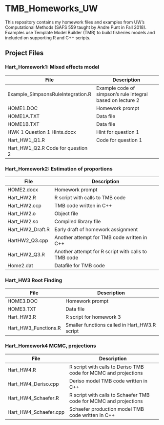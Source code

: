 # TMB_Homeworks_UW
This repository contains my homework files and examples from UW’s Computational Methods (SAFS 559 taught by Andre Punt in Fall 2018). Examples use Template Model Builder (TMB) to build fisheries models and included on supporting R and C++ scripts.

## Project Files
### Hart_Homework1: Mixed effects model
| File | Description |
| ------| -----------|
| Example_SimpsonsRuleIntegration.R | Example code of simpson’s rule integral based on lecture 2 |
| HOME1.DOC | Homework prompt |
| HOME1A.TXT | Data file |
| HOME1B.TXT | Data file |
| HWK 1 Question 1 Hints.docx | Hint for question 1 |
| Hart_HW1_Q1.R | Code for question 1 |
| Hart_HW1_Q2.R Code for question 2 |

### Hart_Homework2: Estimation of proportions
| File | Description |
| ------| -----------|
| HOME2.docx | Homework prompt |
| Hart_HW2.R | R script with calls to TMB code |
| Hart_HW2.ccp | TMB code written in C++ |
| Hart_HW2.o | Object file |
| Hart_HW2.so | Compiled library file |
| Hart_HW2_Draft.R | Early draft of homework assignment |
| HartHW2_Q3.cpp | Another attempt for TMB code written in C++ |
| Hart_HW2_Q3.R | Another attempt for R script with calls to TMB code |
| Home2.dat | Datafile for TMB code |

### Hart_HW3 Root Finding
| File | Description |
| ------| -----------|
| HOME3.DOC | Homework prompt |
| HOME3.TXT | Data file |
| Hart_HW3.R | R script for homework 3 |
| Hart_HW3_Functions.R | Smaller functions called in Hart_HW3.R script |

### Hart_Homework4 MCMC, projections
| File | Description |
| ------| -----------|
| Hart_HW4.R | R script with calls to Deriso TMB code for MCMC and projections |
| Hart_HW4_Deriso.cpp | Deriso model TMB code written in C++ |
| Hart_HW4_Schaefer.R | R script with calls to Schaefer TMB code for MCMC and projections |
| Hart_HW4_Schaefer.cpp | Schaefer production model TMB code written in C++ |



